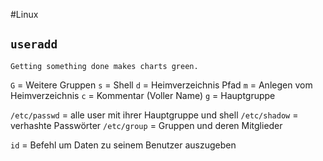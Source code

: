 #Linux 
## `useradd`
```
Getting something done makes charts green.
```
`G` = Weitere Gruppen
`s` = Shell
`d` = Heimverzeichnis Pfad
`m` = Anlegen vom Heimverzeichnis
`c` = Kommentar (Voller Name)
`g` = Hauptgruppe

`/etc/passwd` = alle user mit ihrer Hauptgruppe und shell
`/etc/shadow` = verhashte Passwörter 
`/etc/group` = Gruppen und deren Mitglieder

`id` = Befehl um Daten zu seinem Benutzer auszugeben
